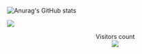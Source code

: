 ![Anurag's GitHub stats](https://github-readme-stats.vercel.app/api?username=alfonsoduartesarabia&show_icons=true&theme=synthwave)
<!-- [![Top Langs](https://github-readme-stats.vercel.app/api/top-langs/?username=alfonsoduartesarabia&hide=kotlin)](https://github.com/anuraghazra/github-readme-stats) -->
<img align="center" src="https://github-readme-stats.vercel.app/api/top-langs/?username=alfonsoduartesarabia&layout=compact&theme=radical" />

<p align="center"> 
  Visitors count<br>
  <img src="https://profile-counter.glitch.me/alfonsoduartesarabia/count.svg" />
</p>


<!-- ### Hi there 👋 -->
<!--
**alfonsoduartesarabia/alfonsoduartesarabia** is a ✨ _special_ ✨ repository because its `README.md` (this file) appears on your GitHub profile.

Here are some ideas to get you started:

- 🔭 I’m currently working on ...
- 🌱 I’m currently learning ...
- 👯 I’m looking to collaborate on ...
- 🤔 I’m looking for help with ...
- 💬 Ask me about ...
- 📫 How to reach me: ...
- 😄 Pronouns: ...
- ⚡ Fun fact: ...
-->
